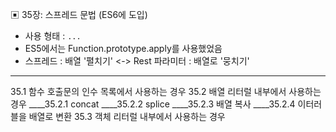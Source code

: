 
▣ 35장: 스프레드 문법 (ES6에 도입)
- 사용 형태 : `...`
- ES5에서는 Function.prototype.apply를 사용했었음
- 스프레드 : 배열 '펼치기' <-> Rest 파라미터 : 배열로 '뭉치기'

----
35.1 함수 호출문의 인수 목록에서 사용하는 경우
35.2 배열 리터럴 내부에서 사용하는 경우
____35.2.1 concat
____35.2.2 splice
____35.2.3 배열 복사
____35.2.4 이터러블을 배열로 변환
35.3 객체 리터럴 내부에서 사용하는 경우
